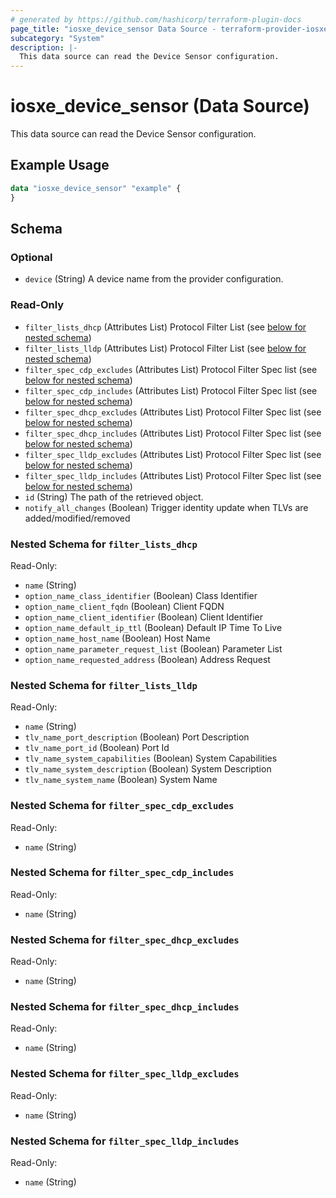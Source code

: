 ```yaml
---
# generated by https://github.com/hashicorp/terraform-plugin-docs
page_title: "iosxe_device_sensor Data Source - terraform-provider-iosxe"
subcategory: "System"
description: |-
  This data source can read the Device Sensor configuration.
---
```


# iosxe_device_sensor (Data Source)

This data source can read the Device Sensor configuration.

## Example Usage

```terraform
data "iosxe_device_sensor" "example" {
}
```

<!-- schema generated by tfplugindocs -->
## Schema

### Optional

- `device` (String) A device name from the provider configuration.

### Read-Only

- `filter_lists_dhcp` (Attributes List) Protocol Filter List (see [below for nested schema](#nestedatt--filter_lists_dhcp))
- `filter_lists_lldp` (Attributes List) Protocol Filter List (see [below for nested schema](#nestedatt--filter_lists_lldp))
- `filter_spec_cdp_excludes` (Attributes List) Protocol Filter Spec list (see [below for nested schema](#nestedatt--filter_spec_cdp_excludes))
- `filter_spec_cdp_includes` (Attributes List) Protocol Filter Spec list (see [below for nested schema](#nestedatt--filter_spec_cdp_includes))
- `filter_spec_dhcp_excludes` (Attributes List) Protocol Filter Spec list (see [below for nested schema](#nestedatt--filter_spec_dhcp_excludes))
- `filter_spec_dhcp_includes` (Attributes List) Protocol Filter Spec list (see [below for nested schema](#nestedatt--filter_spec_dhcp_includes))
- `filter_spec_lldp_excludes` (Attributes List) Protocol Filter Spec list (see [below for nested schema](#nestedatt--filter_spec_lldp_excludes))
- `filter_spec_lldp_includes` (Attributes List) Protocol Filter Spec list (see [below for nested schema](#nestedatt--filter_spec_lldp_includes))
- `id` (String) The path of the retrieved object.
- `notify_all_changes` (Boolean) Trigger identity update when TLVs are added/modified/removed

<a id="nestedatt--filter_lists_dhcp"></a>
### Nested Schema for `filter_lists_dhcp`

Read-Only:

- `name` (String)
- `option_name_class_identifier` (Boolean) Class Identifier
- `option_name_client_fqdn` (Boolean) Client FQDN
- `option_name_client_identifier` (Boolean) Client Identifier
- `option_name_default_ip_ttl` (Boolean) Default IP Time To Live
- `option_name_host_name` (Boolean) Host Name
- `option_name_parameter_request_list` (Boolean) Parameter List
- `option_name_requested_address` (Boolean) Address Request


<a id="nestedatt--filter_lists_lldp"></a>
### Nested Schema for `filter_lists_lldp`

Read-Only:

- `name` (String)
- `tlv_name_port_description` (Boolean) Port Description
- `tlv_name_port_id` (Boolean) Port Id
- `tlv_name_system_capabilities` (Boolean) System Capabilities
- `tlv_name_system_description` (Boolean) System Description
- `tlv_name_system_name` (Boolean) System Name


<a id="nestedatt--filter_spec_cdp_excludes"></a>
### Nested Schema for `filter_spec_cdp_excludes`

Read-Only:

- `name` (String)


<a id="nestedatt--filter_spec_cdp_includes"></a>
### Nested Schema for `filter_spec_cdp_includes`

Read-Only:

- `name` (String)


<a id="nestedatt--filter_spec_dhcp_excludes"></a>
### Nested Schema for `filter_spec_dhcp_excludes`

Read-Only:

- `name` (String)


<a id="nestedatt--filter_spec_dhcp_includes"></a>
### Nested Schema for `filter_spec_dhcp_includes`

Read-Only:

- `name` (String)


<a id="nestedatt--filter_spec_lldp_excludes"></a>
### Nested Schema for `filter_spec_lldp_excludes`

Read-Only:

- `name` (String)


<a id="nestedatt--filter_spec_lldp_includes"></a>
### Nested Schema for `filter_spec_lldp_includes`

Read-Only:

- `name` (String)
